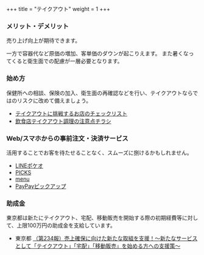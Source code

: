 +++
title = "テイクアウト"
weight = 1
+++

### メリット・デメリット

売り上げ向上が期待できます。

一方で容器代など原価の増加、客単価のダウンが起こりえます。
また暑くなってくると衛生面での配慮が一層必要となります。

### 始め方

保健所への相談、保険の加入、衛生面の再確認などを行い、テイクアウトならではのリスクに改めて備えましょう。

- [テイクアウトに挑戦するお店のチェックリスト](https://note.com/offreco/n/ncb82891da2e1)
- [飲食店テイクアウト調理の注意点チラシ](http://www.anemosu.co.jp/?p=243)

### Web/スマホからの事前注文・決済サービス

活用することでお客を待たせることなく、スムーズに捌けるかもしれません。

- [LINEポケオ](https://pockeo.line.me/)
- [PICKS](https://picks.fun/PicksforPartners/)
- [menu](https://service.menu.inc/partners/index.html)
- [PayPayピックアップ](https://paypay.ne.jp/store/pickup/)

### 助成金

東京都は新たにテイクアウト、宅配、移動販売を開始する際の初期経費等に対して、上限100万円の助成金を支給しています。

- 東京都 [（第234報）売上確保に向けた新たな取組を支援！～新たなサービスとして「テイクアウト」「宅配」「移動販売」を始める方への支援策～](https://www.bousai.metro.tokyo.lg.jp/taisaku/saigai/1007261/1007737.html)
